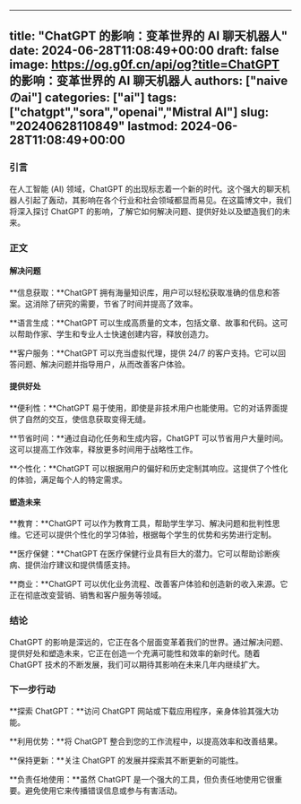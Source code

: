 
---
title: "ChatGPT 的影响：变革世界的 AI 聊天机器人"
date: 2024-06-28T11:08:49+00:00
draft: false
image: https://og.g0f.cn/api/og?title=ChatGPT 的影响：变革世界的 AI 聊天机器人
authors: ["naiveのai"]
categories: ["ai"]
tags: ["chatgpt","sora","openai","Mistral AI"]
slug: "20240628110849"
lastmod: 2024-06-28T11:08:49+00:00
---
### 引言

在人工智能 (AI) 领域，ChatGPT 的出现标志着一个新的时代。这个强大的聊天机器人引起了轰动，其影响在各个行业和社会领域都显而易见。在这篇博文中，我们将深入探讨 ChatGPT 的影响，了解它如何解决问题、提供好处以及塑造我们的未来。

### 正文

#### 解决问题

**信息获取：**ChatGPT 拥有海量知识库，用户可以轻松获取准确的信息和答案。这消除了研究的需要，节省了时间并提高了效率。

**语言生成：**ChatGPT 可以生成高质量的文本，包括文章、故事和代码。这可以帮助作家、学生和专业人士快速创建内容，释放创造力。

**客户服务：**ChatGPT 可以充当虚拟代理，提供 24/7 的客户支持。它可以回答问题、解决问题并指导用户，从而改善客户体验。

#### 提供好处

**便利性：**ChatGPT 易于使用，即使是非技术用户也能使用。它的对话界面提供了自然的交互，使信息获取变得无缝。

**节省时间：**通过自动化任务和生成内容，ChatGPT 可以节省用户大量时间。这可以提高工作效率，释放更多时间用于战略性工作。

**个性化：**ChatGPT 可以根据用户的偏好和历史定制其响应。这提供了个性化的体验，满足每个人的特定需求。

#### 塑造未来

**教育：**ChatGPT 可以作为教育工具，帮助学生学习、解决问题和批判性思维。它还可以提供个性化的学习体验，根据每个学生的优势和劣势进行定制。

**医疗保健：**ChatGPT 在医疗保健行业具有巨大的潜力。它可以帮助诊断疾病、提供治疗建议和提供情感支持。

**商业：**ChatGPT 可以优化业务流程、改善客户体验和创造新的收入来源。它正在彻底改变营销、销售和客户服务等领域。

### 结论

ChatGPT 的影响是深远的，它正在各个层面变革着我们的世界。通过解决问题、提供好处和塑造未来，它正在创造一个充满可能性和效率的新时代。随着 ChatGPT 技术的不断发展，我们可以期待其影响在未来几年内继续扩大。

### 下一步行动

**探索 ChatGPT：**访问 ChatGPT 网站或下载应用程序，亲身体验其强大功能。

**利用优势：**将 ChatGPT 整合到您的工作流程中，以提高效率和改善结果。

**保持更新：**关注 ChatGPT 的发展并探索其不断更新的可能性。

**负责任地使用：**虽然 ChatGPT 是一个强大的工具，但负责任地使用它很重要。避免使用它来传播错误信息或参与有害活动。